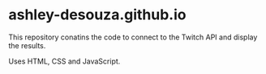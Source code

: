 # ashley-desouza.github.io

This repository conatins the code to connect to the Twitch API and display the results.

Uses HTML, CSS and JavaScript.
